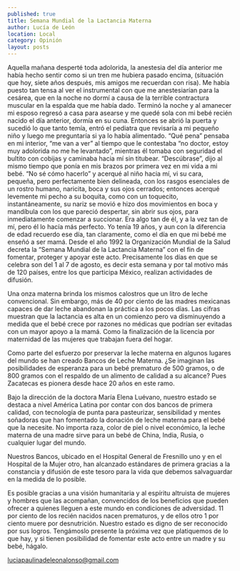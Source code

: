 ```yaml
---
published: true
title: Semana Mundial de la Lactancia Materna
author: Lucía de León
location: Local
category: Opinión
layout: posts
---
```


Aquella mañana desperté toda adolorida, la anestesia del día anterior me había hecho sentir como si un tren me hubiera pasado encima,  (situación que hoy, siete años después, mis amigos me recuerdan con risa). Me había puesto tan tensa al ver el instrumental con que me anestesiarían para la cesárea, que en la noche no dormí a causa de la terrible contractura muscular en la espalda que me había dado. Terminó la noche y al amanecer mi esposo regresó a casa para asearse y me quedé sola con mi bebé recién nacido el día anterior, dormía en su cuna. Entonces se abrió la puerta y sucedió lo que tanto temía, entró el pediatra que revisaría a mi pequeño niño y luego me preguntaría si ya lo había alimentado.  “Qué pena” pensaba en mi interior, “me van a ver” al tiempo que le contestaba “no doctor, estoy muy adolorida no me he levantado”, mientras él tomaba con seguridad el bultito con cobijas y caminaba hacia mí sin titubear. “Descúbrase”, dijo al mismo tiempo que ponía en mis brazos por primera vez en mi vida a mi bebé. “No sé cómo hacerlo”  y acerqué al niño hacia mí,  vi su cara, pequeña, pero perfectamente bien delineada, con los rasgos esenciales de un rostro humano, naricita, boca y sus ojos cerrados; entonces acerqué levemente mi pecho a su boquita, como con un toquecito, instantáneamente, su nariz se movió e hizo dos movimientos en boca y mandíbula con los que pareció despertar, sin abrir sus ojos, para inmediatamente comenzar a succionar. Era algo tan de él, y a la vez tan de mí, pero él lo hacía más perfecto. Yo tenía 19 años, y aun con la diferencia de edad recuerdo ese día, tan claramente, como el día en que mi bebé me enseñó a ser mamá. 
Desde el año 1992 la Organización Mundial de la Salud decreta la “Semana Mundial de la Lactancia Materna” con el fin de fomentar, proteger y apoyar este acto. Precisamente los días en que se celebra son del 1 al 7 de agosto, es decir esta semana y por tal motivo más de 120 países, entre los que participa México, realizan actividades de difusión.

Una onza materna brinda los mismos calostros que un litro de leche convencional. Sin embargo, más de 40 por ciento de las madres mexicanas capaces de dar leche abandonan la práctica a los pocos días.  Las cifras muestran que la lactancia es alta en un comienzo  pero va disminuyendo a medida que el bebé crece por razones no médicas que podrían ser evitadas con un mayor apoyo a la mamá. Como la finalización de la licencia por maternidad de las mujeres que trabajan fuera del hogar. 

Como parte del esfuerzo por preservar la leche materna en algunos lugares del mundo se han creado Bancos de Leche Materna. ¿Se imaginan  las posibilidades de esperanza para un bebé prematuro de 500 gramos, o de 800 gramos con el respaldo de un alimento de calidad a su alcance? Pues Zacatecas es pionera desde hace 20 años en este ramo.

Bajo la dirección de la doctora María Elena Luévano, nuestro estado se destaca a nivel América Latina por contar con dos bancos de primera calidad, con tecnología de punta para pasteurizar, sensibilidad y mentes soñadoras que han fomentado la donación de leche materna para  el bebé que la necesite. No importa raza, color de piel o nivel económico, la leche materna de una madre  sirve para un bebé de China,  India, Rusia, o cualquier lugar del mundo. 

Nuestros Bancos, ubicado en el Hospital General de Fresnillo uno y en el Hospital de la Mujer otro,  han alcanzado estándares de primera  gracias a la constancia y difusión de este tesoro para la vida que debemos salvaguardar en la medida de lo posible.

Es posible gracias a una visión humanitaria y al espíritu altruista de mujeres y hombres que las acompañan, convencidos de los beneficios que pueden ofrecer a  quienes lleguen a este mundo en condiciones de adversidad. 11 por ciento de los recién nacidos nacen prematuros, y de ellos otro 1 por ciento muere por desnutrición.
Nuestro estado es digno de ser reconocido por sus logros. Tengámoslo presente la próxima vez que platiquemos de lo que hay, y si tienen posibilidad de fomentar este acto entre un madre y su bebé, hágalo.

luciapaulinadeleonalonso@gmail.com
